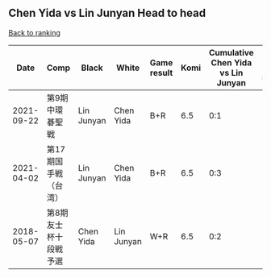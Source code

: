 ## Chen Yida vs Lin Junyan Head to head

[Back to ranking](../../index.md)




| **Date** | **Comp** | **Black** | **White** | **Game result** | **Komi** | **Cumulative Chen Yida vs Lin Junyan** | **Chen Yida streak** | **Lin Junyan streak** | 
| --- | --- | --- | --- | --- | --- | --- | --- | --- |
| 2021-09-22 | 第9期中環碁聖戦 | Lin Junyan | Chen Yida | B+R | 6.5 | 0:1 | 0 | 1 | 
| 2021-04-02 | 第17期国手戦（台湾） | Lin Junyan | Chen Yida | B+R | 6.5 | 0:3 | 0 | 3 | 
| 2018-05-07 | 第8期友士杯十段戦予選 | Chen Yida | Lin Junyan | W+R | 6.5 | 0:2 | 0 | 2 |




